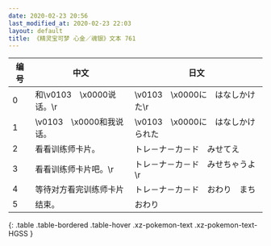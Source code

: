 ```yaml
---
date: 2020-02-23 20:56
last_modified_at: 2020-02-23 22:03
layout: default
title: 《精灵宝可梦 心金／魂银》文本 761
---
```

| 编号 | 中文 | 日文 |
| ---- | ---- | ---- |
| 0 | 和\v0103　\x0000说话。\r | \v0103　\x0000に　はなしかけた\r |
| 1 | \v0103　\x0000和我说话。 | \v0103　\x0000に　はなしかけられた |
| 2 | 看看训练师卡片。 | トレ－ナ－カ－ド　みせてえ |
| 3 | 看看训练师卡片吧。\r | トレ－ナ－カ－ド　みせちゃうよ\r |
| 4 | 等待对方看完训练师卡片 | トレ－ナ－カ－ド　おわり　まち |
| 5 | 结束。 | おわり |
{: .table .table-bordered .table-hover .xz-pokemon-text .xz-pokemon-text-HGSS }